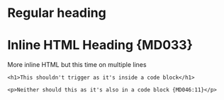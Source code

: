 # Regular heading

<h1>Inline HTML Heading {MD033}</h1>

<p>More inline HTML
but this time on multiple lines
</p>

    <h1>This shouldn't trigger as it's inside a code block</h1>

```text
<p>Neither should this as it's also in a code block {MD046:11}</p>
```
